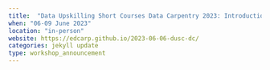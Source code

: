 ```yaml
---
title:  "Data Upskilling Short Courses Data Carpentry 2023: Introduction to Statistics with R"
when: "06-09 June 2023"
location: "in-person"
website: https://edcarp.github.io/2023-06-06-dusc-dc/
categories: jekyll update
type: workshop_announcement
---
```

